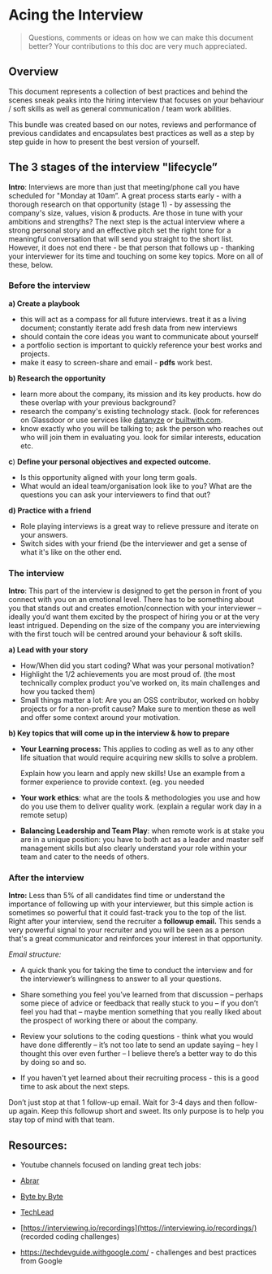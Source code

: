 # Acing the Interview

> Questions, comments or ideas on how we can make this document better? Your contributions to this doc are very much appreciated.

## Overview

This document represents a collection of best practices and behind the scenes sneak peaks into the hiring interview that focuses on your behaviour / soft skills as well as general communication / team work abilities. 

This bundle was created based on our notes, reviews and performance of previous candidates and encapsulates best practices as well as a step by step guide in how to present the best version of yourself.

## The 3 stages of the interview "lifecycle”

**Intro**: Interviews are more than just that meeting/phone call you have scheduled for "Monday at 10am”. A great process starts early - with a thorough research on that opportunity (stage 1) - by assessing the company's size, values, vision & products. Are those in tune with your ambitions and strengths? The next step is the actual interview where a strong personal story and an effective pitch set the right tone for a meaningful conversation that will send you straight to the short list. However, it does not end there - be that person that follows up - thanking your interviewer for its time and touching on some key topics. More on all of these, below.

### Before the interview

**a) Create a playbook** 

- this will act as a compass for all future interviews. treat it as a living document; constantly iterate add fresh data from new interviews 
- should contain the core ideas you want to communicate about yourself 
- a portfolio section is important to quickly reference your best works and projects.
- make it easy to screen-share and email - **pdfs** work best.

**b) Research the opportunity** 

- learn more about the company, its mission and its key products. how do these overlap with your previous background? 
- research the company's existing technology stack. (look for references on Glassdoor or use services like [datanyze](https://www.datanyze.com/) or [builtwith.com](http://builtwith.com).
- know exactly who you will be talking to; ask the person who reaches out who will join them in evaluating you. look for similar interests, education etc.

**c**) **Define your personal objectives and expected outcome.**

- Is this opportunity aligned with your long term goals. 
- What would an ideal team/organisation look like to you? What are the questions you can ask your interviewers to find that out?

**d) Practice with a friend**

- Role playing interviews is a great way to relieve pressure and iterate on your answers.
- Switch sides with your friend  (be the interviewer and get a sense of what it's like on the other end. 

### The interview 

**Intro**: This part of the interview is designed to get the person in front of you connect with you on an emotional level. There has to be something about you that stands out and creates emotion/connection with your interviewer –  ideally you’d want them excited by the prospect of hiring you or at the very least intrigued.  Depending on the size of the company you are interviewing with the first touch will be  centred around your behaviour & soft skills.  

**a) Lead with your story**

- How/When did you start coding? What was your personal motivation? 
- Highlight the 1/2 achievements you are most proud of. (the most technically complex product you've worked on, its main challenges and how you tacked them) 
- Small things matter a lot: Are you an OSS contributor, worked on hobby projects or for a non-profit cause? Make sure to mention these as well and offer some context around your motivation. 

**b) Key topics that will come up in the interview & how to prepare**

- **Your Learning process:** This applies to coding as well as to any other life situation that would require acquiring new skills to solve a problem. 

   Explain how you learn and apply new skills! Use an example from a former experience    to provide context. (eg. you needed  

- **Your work ethics**: what are the tools & methodologies you use and how do you use them to deliver quality work. (explain a regular work day in a remote setup) 
- **Balancing Leadership and Team Play**: when remote work is at stake you are in a unique position: you have to both act as a leader and master self management skills but also clearly understand your role within your team and cater to the needs of others.

### After the interview

**Intro:**  Less than 5% of all candidates find time or understand the importance of following up with your interviewer, but this simple action is sometimes so powerful that it could fast-track you to the top of the list. Right after your interview, send the recruiter a **followup email.**  This sends a very powerful signal to your recruiter and you will be seen as a person that's a great communicator and reinforces your interest in that opportunity. 

*Email structure:* 

- A quick thank you for taking the time to conduct the interview and for the interviewer’s willingness to answer to all your questions. 

- Share something you feel you’ve learned from that discussion – perhaps some piece of advice or feedback that really stuck to you – if you don’t feel you had that – maybe mention something that you really liked about the prospect of working there or about the company. 

- Review your solutions to the coding questions -  think what you would have done differently – it’s not too late to send an update saying – hey I thought this over even further – I believe there’s a better way to do this by doing so and so.

- If you haven't yet learned about their recruiting process - this is a good time to ask about the next steps. 

Don’t just stop at that 1 follow-up email. Wait for 3-4 days and then follow-up again. Keep this followup short and sweet. Its only purpose is to help you stay top of mind with that team. 



##  Resources: 

-  Youtube channels focused on landing great tech jobs:
  - [Abrar](https://www.youtube.com/channel/UCAjsH3UCJrd-xAfUBsB-dOg/featured)
  - [Byte by Byte](https://www.youtube.com/channel/UCWSYAntBbdd2SLYUqPIxo0w)
  - [TechLead](https://www.youtube.com/channel/UC4xKdmAXFh4ACyhpiQ_3qBw) 

- [https://interviewing.io/recordings](https://interviewing.io/recordings/) (recorded coding challenges)

- https://techdevguide.withgoogle.com/ - challenges and best practices from Google 
